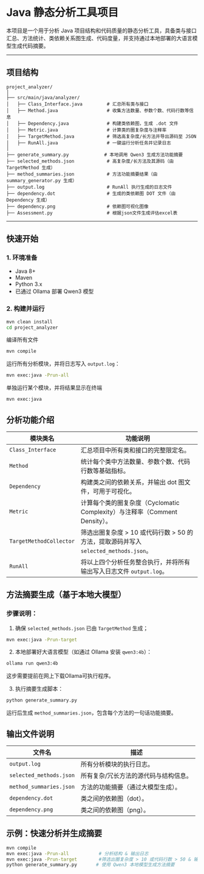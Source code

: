 # Java 静态分析工具项目

本项目是一个用于分析 Java 项目结构和代码质量的静态分析工具，具备类与接口汇总、方法统计、类依赖关系图生成、代码度量，并支持通过本地部署的大语言模型生成代码摘要。

---

##  项目结构

```
project_analyzer/
│
├── src/main/java/analyzer/
│   ├── Class_Interface.java         # 汇总所有类与接口
│   ├── Method.java                  # 收集方法数量、参数个数、代码行数等信息
│   ├── Dependency.java              # 构建类依赖图，生成 .dot 文件
│   ├── Metric.java                  # 计算类的圈复杂度与注释率
│   ├── TargetMethod.java            # 筛选高复杂度/长方法并导出源码至 JSON
│   ├── RunAll.java                  # 一键运行分析任务并记录日志
│
├── generate_summary.py             # 本地调用 Qwen3 生成方法功能摘要
├── selected_methods.json            # 高复杂度/长方法及其源码（由 TargetMethod 生成）
├── method_summaries.json            # 方法功能摘要结果（由 summary_generator.py 生成）
├── output.log                       # RunAll 执行生成的日志文件
├── dependency.dot                   # 生成的类依赖图 DOT 文件（由 Dependency 生成）
├── dependency.png                   # 依赖图可视化图像
├── Assessment.py					 # 根据json文件生成评估excel表
```

---

##  快速开始

###  1. 环境准备

- Java 8+
- Maven
- Python 3.x
- 已通过 Ollama 部署 Qwen3 模型

###  2. 构建并运行

```bash
mvn clean install
cd project_analyzer
```

编译所有文件

```bash
mvn compile  
```

运行所有分析模块，并将日志写入 `output.log`：

```bash
mvn exec:java -Prun-all
```

单独运行某个模块，并将结果显示在终端

```bash
mvn exec:java
```

##  分析功能介绍

| 模块类名                | 功能说明                                                     |
| ----------------------- | ------------------------------------------------------------ |
| `Class_Interface`       | 汇总项目中所有类和接口的完整限定名。                         |
| `Method`                | 统计每个类中方法数量、参数个数、代码行数等基础指标。         |
| `Dependency`            | 构建类之间的依赖关系，并输出 dot 图文件，可用于可视化。      |
| `Metric`                | 计算每个类的圈复杂度（Cyclomatic Complexity）与注释率（Comment Density）。 |
| `TargetMethodCollector` | 筛选出圈复杂度 > 10 或代码行数 > 50 的方法，提取源码并写入 `selected_methods.json`。 |
| `RunAll`                | 将以上四个分析任务整合执行，并将所有输出写入日志文件 `output.log`。 |

##  方法摘要生成（基于本地大模型）

###  步骤说明：

1. 确保 `selected_methods.json` 已由 `TargetMethod` 生成；

```bash
mvn exec:java -Prun-target 
```

2. 本地部署好大语言模型（如通过 Ollama 安装 `qwen3:4b`）：

```bash
ollama run qwen3:4b
```

这步需要提前在网上下载Ollama可执行程序。

3. 执行摘要生成脚本：

```bash
python generate_summary.py
```

运行后生成 `method_summaries.json`，包含每个方法的一句话功能摘要。

##  输出文件说明

| 文件名                  | 描述                                  |
| ----------------------- | ------------------------------------- |
| `output.log`            | 所有分析模块的执行日志。              |
| `selected_methods.json` | 所有复杂/冗长方法的源代码与结构信息。 |
| `method_summaries.json` | 方法的功能摘要（通过大模型生成）。    |
| `dependency.dot`        | 类之间的依赖图（dot）。               |
| `dependency.png`        | 类之间的依赖图（png）。               |

##  示例：快速分析并生成摘要

```bash
mvn compile 
mvn exec:java -Prun-all           # 分析结构 & 输出日志
mvn exec:java -Prun-target    	  #筛选出圈复杂度 > 10 或代码行数 > 50 & 输出json文件
python generate_summary.py       # 使用 Qwen3 本地模型生成方法摘要
```
